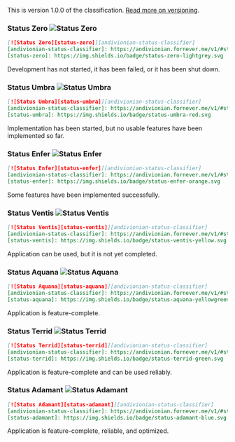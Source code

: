 This is version 1.0.0 of the classification. [Read more on versioning][docs.versioning].

### Status Zero ![Status Zero][status-zero]
```markdown
[![Status Zero][status-zero]][andivionian-status-classifier]
[andivionian-status-classifier]: https://andivionian.fornever.me/v1/#status-zero-
[status-zero]: https://img.shields.io/badge/status-zero-lightgrey.svg
```

Development has not started, it has been failed, or it has been shut down.

### Status Umbra ![Status Umbra][status-umbra]
```markdown
[![Status Umbra][status-umbra]][andivionian-status-classifier]
[andivionian-status-classifier]: https://andivionian.fornever.me/v1/#status-umbra-
[status-umbra]: https://img.shields.io/badge/status-umbra-red.svg
```

Implementation has been started, but no usable features have been implemented so far.

### Status Enfer ![Status Enfer][status-enfer]
```markdown
[![Status Enfer][status-enfer]][andivionian-status-classifier]
[andivionian-status-classifier]: https://andivionian.fornever.me/v1/#status-enfer-
[status-enfer]: https://img.shields.io/badge/status-enfer-orange.svg
```

Some features have been implemented successfully.

### Status Ventis ![Status Ventis][status-ventis]
```markdown
[![Status Ventis][status-ventis]][andivionian-status-classifier]
[andivionian-status-classifier]: https://andivionian.fornever.me/v1/#status-ventis-
[status-ventis]: https://img.shields.io/badge/status-ventis-yellow.svg
```

Application can be used, but it is not yet completed.

### Status Aquana ![Status Aquana][status-aquana]
```markdown
[![Status Aquana][status-aquana]][andivionian-status-classifier]
[andivionian-status-classifier]: https://andivionian.fornever.me/v1/#status-aquana-
[status-aquana]: https://img.shields.io/badge/status-aquana-yellowgreen.svg
```

Application is feature-complete.

### Status Terrid ![Status Terrid][status-terrid]
```markdown
[![Status Terrid][status-terrid]][andivionian-status-classifier]
[andivionian-status-classifier]: https://andivionian.fornever.me/v1/#status-terrid-
[status-terrid]: https://img.shields.io/badge/status-terrid-green.svg
```

Application is feature-complete and can be used reliably.

### Status Adamant ![Status Adamant][status-adamant]
```markdown
[![Status Adamant][status-adamant]][andivionian-status-classifier]
[andivionian-status-classifier]: https://andivionian.fornever.me/v1/#status-adamant-
[status-adamant]: https://img.shields.io/badge/status-adamant-blue.svg
```

Application is feature-complete, reliable, and optimized.

[docs.versioning]: https://andivionian.fornever.me/v1/#versioning-notes
[status-adamant]: https://img.shields.io/badge/status-adamant-blue.svg
[status-aquana]: https://img.shields.io/badge/status-aquana-yellowgreen.svg
[status-enfer]: https://img.shields.io/badge/status-enfer-orange.svg
[status-terrid]: https://img.shields.io/badge/status-terrid-green.svg
[status-umbra]: https://img.shields.io/badge/status-umbra-red.svg
[status-ventis]: https://img.shields.io/badge/status-ventis-yellow.svg
[status-zero]: https://img.shields.io/badge/status-zero-lightgrey.svg

